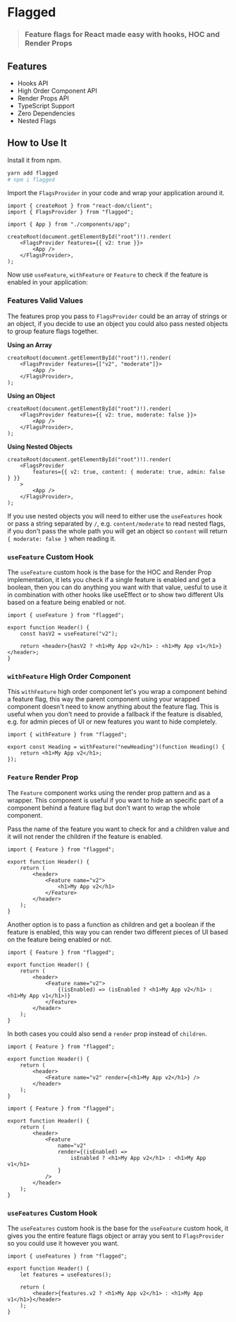 # Flagged

> ### Feature flags for React made easy with hooks, HOC and Render Props

## Features

- Hooks API
- High Order Component API
- Render Props API
- TypeScript Support
- Zero Dependencies
- Nested Flags

## How to Use It

Install it from npm.

```bash
yarn add flagged
# npm i flagged
```

Import the `FlagsProvider` in your code and wrap your application around it.

```tsx
import { createRoot } from "react-dom/client";
import { FlagsProvider } from "flagged";

import { App } from "./components/app";

createRoot(document.getElementById("root")!).render(
	<FlagsProvider features={{ v2: true }}>
		<App />
	</FlagsProvider>,
);
```

Now use `useFeature`, `withFeature` or `Feature` to check if the feature is enabled in your application:

### Features Valid Values

The features prop you pass to `FlagsProvider` could be an array of strings or an object, if you decide to use an object you could also pass nested objects to group feature flags together.

**Using an Array**

```tsx
createRoot(document.getElementById("root")!).render(
	<FlagsProvider features={["v2", "moderate"]}>
		<App />
	</FlagsProvider>,
);
```

**Using an Object**

```tsx
createRoot(document.getElementById("root")!).render(
	<FlagsProvider features={{ v2: true, moderate: false }}>
		<App />
	</FlagsProvider>,
);
```

**Using Nested Objects**

```tsx
createRoot(document.getElementById("root")!).render(
	<FlagsProvider
		features={{ v2: true, content: { moderate: true, admin: false } }}
	>
		<App />
	</FlagsProvider>,
);
```

If you use nested objects you will need to either use the `useFeatures` hook or pass a string separated by `/`, e.g. `content/moderate` to read nested flags, if you don't pass the whole path you will get an object so `content` will return `{ moderate: false }` when reading it.

### `useFeature` Custom Hook

The `useFeature` custom hook is the base for the HOC and Render Prop implementation, it lets you check if a single feature is enabled and get a boolean, then you can do anything you want with that value, uesful to use it in combination with other hooks like useEffect or to show two different UIs based on a feature being enabled or not.

```tsx
import { useFeature } from "flagged";

export function Header() {
	const hasV2 = useFeature("v2");

	return <header>{hasV2 ? <h1>My App v2</h1> : <h1>My App v1</h1>}</header>;
}
```

### `withFeature` High Order Component

This `withFeature` high order component let's you wrap a component behind a feature flag, this way the parent component using your wrapped component doesn't need to know anything about the feature flag. This is useful when you don't need to provide a fallback if the feature is disabled, e.g. for admin pieces of UI or new features you want to hide completely.

```tsx
import { withFeature } from "flagged";

export const Heading = withFeature("newHeading")(function Heading() {
	return <h1>My App v2</h1>;
});
```

### `Feature` Render Prop

The `Feature` component works using the render prop pattern and as a wrapper. This component is useful if you want to hide an specific part of a component behind a feature flag but don't want to wrap the whole component.

Pass the name of the feature you want to check for and a children value and it will not render the children if the feature is enabled.

```tsx
import { Feature } from "flagged";

export function Header() {
	return (
		<header>
			<Feature name="v2">
				<h1>My App v2</h1>
			</Feature>
		</header>
	);
}
```

Another option is to pass a function as children and get a boolean if the feature is enabled, this way you can render two different pieces of UI based on the feature being enabled or not.

```tsx
import { Feature } from "flagged";

export function Header() {
	return (
		<header>
			<Feature name="v2">
				{(isEnabled) => (isEnabled ? <h1>My App v2</h1> : <h1>My App v1</h1>)}
			</Feature>
		</header>
	);
}
```

In both cases you could also send a `render` prop instead of `children`.

```tsx
import { Feature } from "flagged";

export function Header() {
	return (
		<header>
			<Feature name="v2" render={<h1>My App v2</h1>} />
		</header>
	);
}
```

```tsx
import { Feature } from "flagged";

export function Header() {
	return (
		<header>
			<Feature
				name="v2"
				render={(isEnabled) =>
					isEnabled ? <h1>My App v2</h1> : <h1>My App v1</h1>
				}
			/>
		</header>
	);
}
```

### `useFeatures` Custom Hook

The `useFeatures` custom hook is the base for the `useFeature` custom hook, it gives you the entire feature flags object or array you sent to `FlagsProvider` so you could use it however you want.

```tsx
import { useFeatures } from "flagged";

export function Header() {
	let features = useFeatures();

	return (
		<header>{features.v2 ? <h1>My App v2</h1> : <h1>My App v1</h1>}</header>
	);
}
```
